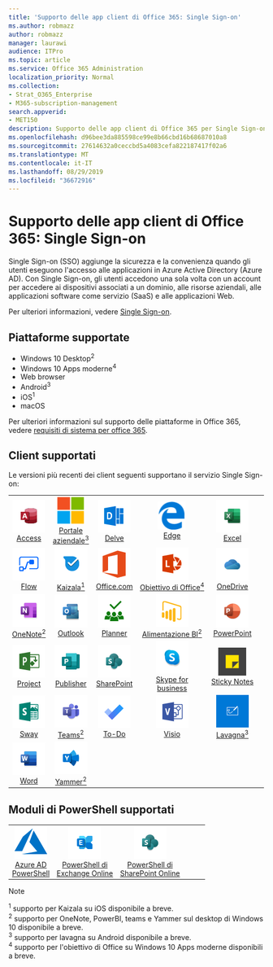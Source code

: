 ```yaml
---
title: 'Supporto delle app client di Office 365: Single Sign-on'
ms.author: robmazz
author: robmazz
manager: laurawi
audience: ITPro
ms.topic: article
ms.service: Office 365 Administration
localization_priority: Normal
ms.collection:
- Strat_O365_Enterprise
- M365-subscription-management
search.appverid:
- MET150
description: Supporto delle app client di Office 365 per Single Sign-on.
ms.openlocfilehash: d96bee3da885598ce99e8b66cbd16b68687010a8
ms.sourcegitcommit: 27614632a0ceccbd5a4083cefa822187417f02a6
ms.translationtype: MT
ms.contentlocale: it-IT
ms.lasthandoff: 08/29/2019
ms.locfileid: "36672916"
---
```

# <a name="office-365-client-app-support--single-sign-on"></a>Supporto delle app client di Office 365: Single Sign-on

Single Sign-on (SSO) aggiunge la sicurezza e la convenienza quando gli utenti eseguono l'accesso alle applicazioni in Azure Active Directory (Azure AD). Con Single Sign-on, gli utenti accedono una sola volta con un account per accedere ai dispositivi associati a un dominio, alle risorse aziendali, alle applicazioni software come servizio (SaaS) e alle applicazioni Web.

Per ulteriori informazioni, vedere [Single Sign-on](https://docs.microsoft.com/azure/active-directory/manage-apps/what-is-single-sign-on).

## <a name="supported-platforms"></a>Piattaforme supportate

 - Windows 10 Desktop<sup>2</sup>
 - Windows 10 Apps moderne<sup>4</sup>
 - Web browser
 - Android<sup>3</sup>
 - iOS<sup>1</sup>
 - macOS

Per ulteriori informazioni sul supporto delle piattaforme in Office 365, vedere [requisiti di sistema per office 365](https://products.office.com/office-system-requirements).

## <a name="supported-clients"></a>Client supportati

Le versioni più recenti dei client seguenti supportano il servizio Single Sign-on:

| | | | | | |
|:---:|:---:|:---:|:---:|:---:|:---:|
| ![Icona di accesso](media/o365-access-64x64.png) <br> [Access](https://products.office.com/access) | ![Icona portale aziendale](media/o365-microsoft-64x64.png) <br> [Portale <br> aziendale<sup>3</sup>](https://docs.microsoft.com/intune-user-help/sign-in-to-the-company-portal) | ![Icona di approfondimento](media/o365-delve-64x64.png) <br> [Delve](https://products.office.com/business/intelligent-search) | ![Icona del server perimetrale](media/o365-edge-64x64.png) <br> [Edge](https://www.microsoft.com/windows/microsoft-edge) | ![Icona Excel](media/o365-excel-64x64.png) <br> [Excel](https://products.office.com/excel) 
| ![Icona flusso](media/o365-flow-64x64.png) <br> [Flow](https://flow.microsoft.com) | ![Icona Kaizala](media/o365-kaizala-64x64.png) <br> [Kaizala<sup>1</sup>](https://products.office.com/en/business/microsoft-kaizala) | ![Icona Office.com](media/o365-office-64x64.png) <br> [Office.com](https://www.office.com/) | ![Icona dell'obiettivo](media/o365-lens-64x64.png) <br> [Obiettivo di Office<sup>4</sup>](https://www.microsoft.com/p/office-lens/9wzdncrfj3t8?activetab=pivot%3Aoverviewtab) | ![Icona di OneDrive for business](media/o365-OneDrive-64x64.png) <br> [OneDrive](https://products.office.com/onedrive-for-business/online-cloud-storage) 
| ![Icona di OneNote](media/o365-OneNote-64x64.png) <br> [OneNote<sup>2</sup>](https://products.office.com/onenote) | ![Icona di Outlook](media/o365-outlook-64x64.png) <br> [Outlook](https://products.office.com/outlook) | ![Icona Planner](media/o365-planner-64x64.png) <br> [Planner](https://products.office.com/business/task-management-software) | ![Icona PowerBI](media/o365-powerbi-64x64.png) <br> [Alimentazione BI<sup>2</sup>](https://powerbi.microsoft.com)| ![Icona PowerPoint](media/o365-powerpoint-64x64.png) <br> [PowerPoint](https://products.office.com/powerpoint) 
| ![Icona del progetto](media/o365-project-64x64.png) <br> [Project](https://products.office.com/project) | ![Icona editore](media/o365-publisher-64x64.png) <br> [Publisher](https://products.office.com/publisher) | ![Icona di SharePoint](media/o365-sharepoint-64x64.png) <br> [SharePoint](https://products.office.com/sharepoint) | ![Icona di Skype for business](media/o365-skypeforbusiness-64x64.png) <br> [Skype for <br> business](https://www.skype.com/business/) | ![Icona note adesive](media/o365-stickynotes-64x64.png) <br> [Sticky Notes](https://www.microsoft.com/p/microsoft-sticky-notes/9nblggh4qghw) 
| ![Icona ondeggiamento](media/o365-sway-64x64.png) <br> [Sway](https://sway.com) | ![Icona Teams](media/o365-teams-64x64.png) <br> [Teams<sup>2</sup>](https://products.office.com/microsoft-teams/group-chat-software) | ![Icona da fare](media/o365-todo-64x64.png) <br> [To-Do](https://todo.microsoft.com) | ![Icona di Visio](media/o365-visio-64x64.png) <br> [Visio](https://products.office.com/visio/flowchart-software) | ![Icona della lavagna](media/o365-whiteboard-64x64.png) <br> [Lavagna<sup>3</sup>](https://whiteboard.microsoft.com/) 
| ![Icona Word](media/o365-word-64x64.png) <br> [Word](https://products.office.com/word) | ![Icona Yammer](media/o365-yammer-64x64.png) <br> [Yammer<sup>2</sup>](https://products.office.com/yammer/yammer-overview) |

## <a name="supported-powershell-modules"></a>Moduli di PowerShell supportati

| | | | | | |
|:---:|:---:|:---:|:---:|:---:|:---:|
| ![Icona di Azure](media/o365-azure-64x64.png) <br> [Azure AD <br> PowerShell](https://docs.microsoft.com/powershell/azure/active-directory/overview?view=azureadps-2.0) | ![Icona di Exchange](media/o365-exchange-64x64.png) <br> [PowerShell di <br> Exchange Online](https://docs.microsoft.com/powershell/exchange/exchange-online/exchange-online-powershell?view=exchange-ps) | ![Icona di SharePoint](media/o365-sharepoint-64x64.png) <br> [PowerShell di <br> SharePoint Online](https://docs.microsoft.com/sharepoint/manage-team-and-communication-sites-in-powershell)

> [!NOTE]
> <sup>1</sup> supporto per Kaizala su iOS disponibile a breve. <br>
> <sup>2</sup> supporto per OneNote, PowerBI, teams e Yammer sul desktop di Windows 10 disponibile a breve. <br>
> <sup>3</sup> supporto per lavagna su Android disponibile a breve. <br>
> <sup>4</sup> supporto per l'obiettivo di Office su Windows 10 Apps moderne disponibili a breve. <br>
